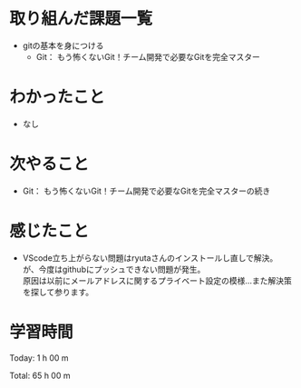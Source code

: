 # 取り組んだ課題一覧
- gitの基本を身につける
  - Git： もう怖くないGit！チーム開発で必要なGitを完全マスター

# わかったこと
- なし
  
# 次やること
- Git： もう怖くないGit！チーム開発で必要なGitを完全マスターの続き
  
# 感じたこと
- VScode立ち上がらない問題はryutaさんのインストールし直しで解決。   
  が、今度はgithubにプッシュできない問題が発生。   
  原因は以前にメールアドレスに関するプライベート設定の模様…また解決策を探して参ります。
  
# 学習時間
Today: 1 h 00 m

Total: 65 h 00 m
